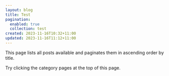 ```yaml
---
layout: blog
title: Test
pagination:
  enabled: true
  collection: test
created: 2023-11-16T10:32+11:00
updated: 2023-11-16T11:12+11:00
---
```



<p>This page lists all posts available and paginates them in ascending order by title.</p>


<p>Try clicking the category pages at the top of this page.</p>